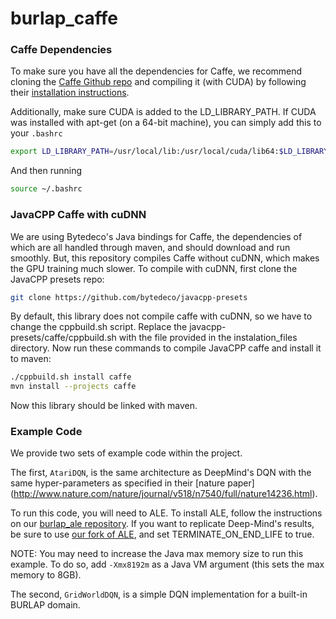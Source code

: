 # burlap_caffe

### Caffe Dependencies

To make sure you have all the dependencies for Caffe, we recommend
cloning the [Caffe Github repo](https://github.com/BVLC/caffe)
and compiling it (with CUDA) by following their
[installation instructions](http://caffe.berkeleyvision.org/installation.html).

Additionally, make sure CUDA is added to the LD_LIBRARY_PATH. If CUDA
was installed with apt-get (on a 64-bit machine),
you can simply add this to your `.bashrc`
```sh
export LD_LIBRARY_PATH=/usr/local/lib:/usr/local/cuda/lib64:$LD_LIBRARY_PATH
```
And then running
```sh
source ~/.bashrc
```


### JavaCPP Caffe with cuDNN

We are using Bytedeco's Java bindings for Caffe, the dependencies of which
are all handled through maven, and should download and run smoothly.
But, this repository compiles Caffe without cuDNN, which makes the GPU training much slower.
To compile with cuDNN, first clone the JavaCPP presets repo:

```sh
git clone https://github.com/bytedeco/javacpp-presets
```

By default, this library does not compile caffe with cuDNN, so we have to change the cppbuild.sh script.
Replace the javacpp-presets/caffe/cppbuild.sh with the file provided in the instalation_files directory.
Now run these commands to compile JavaCPP caffe and install it to maven:

```sh
./cppbuild.sh install caffe
mvn install --projects caffe
```

Now this library should be linked with maven.


### Example Code

We provide two sets of example code within the project.

The first, `AtariDQN`, is the same architecture as DeepMind's DQN
with the same hyper-parameters as specified in their [nature paper]
(http://www.nature.com/nature/journal/v518/n7540/full/nature14236.html).

To run this code, you will need to ALE.
To install ALE, follow the instructions on our [burlap_ale repository](https://github.com/h2r/burlap_ale).
If you want to replicate Deep-Mind's results,
be sure to use [our fork of ALE](https://github.com/h2r/Arcade-Learning-Environment),
and set TERMINATE_ON_END_LIFE to true.

NOTE: You may need to increase the Java max memory size to run this example.
To do so, add `-Xmx8192m` as a Java VM argument (this sets the max memory
to 8GB).

The second, `GridWorldDQN`, is a simple DQN implementation for a
built-in BURLAP domain.
